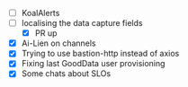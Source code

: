 * [ ] KoalAlerts
* [ ] localising the data capture fields
  * [x] PR up
* [x] Ai-Lien on channels
* [x] Trying to use bastion-http instead of axios
* [x] Fixing last GoodData user provisioning
* [x] Some chats about SLOs
